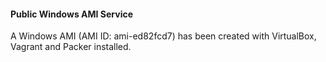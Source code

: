 #### Public Windows AMI Service

A Windows AMI (AMI ID: ami-ed82fcd7) has been created with VirtualBox, Vagrant and Packer installed.



